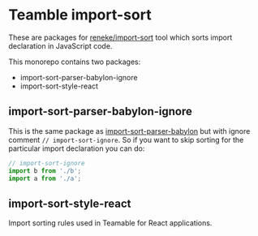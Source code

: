 # Teamble import-sort

These are packages for [reneke/import-sort](https://github.com/renke/import-sort) tool which
sorts import declaration in JavaScript code.

This monorepo contains two packages:

- import-sort-parser-babylon-ignore
- import-sort-style-react

## import-sort-parser-babylon-ignore

This is the same package as [import-sort-parser-babylon](https://www.npmjs.com/package/import-sort-parser-babylon) but with
ignore comment `// import-sort-ignore`. So if you want to skip sorting for the particular import declaration you can do:

```js
// import-sort-ignore
import b from './b';
import a from './a';
```

## import-sort-style-react

Import sorting rules used in Teamable for React applications.
